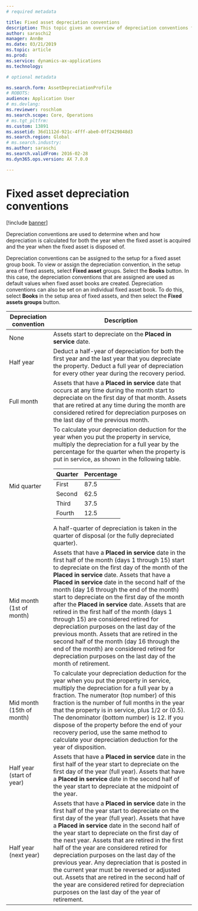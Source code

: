 ```yaml
---
# required metadata

title: Fixed asset depreciation conventions
description: This topic gives an overview of depreciation conventions for fixed assets.
author: saraschi2
manager: AnnBe
ms.date: 03/21/2019
ms.topic: article
ms.prod: 
ms.service: dynamics-ax-applications
ms.technology: 

# optional metadata

ms.search.form: AssetDepreciationProfile
# ROBOTS: 
audience: Application User
# ms.devlang: 
ms.reviewer: roschlom
ms.search.scope: Core, Operations
# ms.tgt_pltfrm: 
ms.custom: 13891
ms.assetid: 36d1112d-921c-4fff-abe0-0ff2429848d3
ms.search.region: Global
# ms.search.industry: 
ms.author: saraschi
ms.search.validFrom: 2016-02-28
ms.dyn365.ops.version: AX 7.0.0

---
```


# Fixed asset depreciation conventions

[!include [banner](../includes/banner.md)]

Depreciation conventions are used to determine when and how depreciation is calculated for both the year when the fixed asset is acquired and the year when the fixed asset is disposed of.

Depreciation conventions can be assigned to the setup for a fixed asset group book. To view or assign the depreciation convention, in the setup area of fixed assets, select **Fixed asset** groups. Select the **Books** button. In this case, the depreciation conventions that are assigned are used as default values when fixed asset books are created. Depreciation conventions can also be set on an individual fixed asset book. To do this, select **Books** in the setup area of fixed assets, and then select the **Fixed assets groups** button.


|  Depreciation convention  |   Description  |
|---------------------------|-----------------|
|           None            |  Assets start to depreciate on the <strong>Placed in service</strong> date.|
|         Half year         |  Deduct a half-year of depreciation for both the first year and the last year that you depreciate the property. Deduct a full year of depreciation for every other year during the recovery period. |
|        Full month         | Assets that have a <strong>Placed in service</strong> date that occurs at any time during the month start to depreciate on the first day of that month. Assets that are retired at any time during the month are considered retired for depreciation purposes on the last day of the previous month.  |
|        Mid quarter        | To calculate your depreciation deduction for the year when you put the property in service, multiply the depreciation for a full year by the percentage for the quarter when the property is put in service, as shown in the following table.<table><thead><tr><th>Quarter</th><th>Percentage</th></tr></thead><tbody><tr><td>First</td><td>87.5</td></tr><tr><td>Second</td><td>62.5</td></tr><tr><td>Third</td><td>37.5</td></tr><tr><td>Fourth</td><td>12.5</td></tr></tbody></table>A half-quarter of depreciation is taken in the quarter of disposal (or the fully depreciated quarter). |
| Mid month (1st of month)  | Assets that have a <strong>Placed in service</strong> date in the first half of the month (days 1 through 15) start to depreciate on the first day of the month of the <strong>Placed in service</strong> date. Assets that have a <strong>Placed in service</strong> date in the second half of the month (day 16 through the end of the month) start to depreciate on the first day of the month after the <strong>Placed in service</strong> date. Assets that are retired in the first half of the month (days 1 through 15) are considered retired for depreciation purposes on the last day of the previous month. Assets that are retired in the second half of the month (day 16 through the end of the month) are considered retired for depreciation purposes on the last day of the month of retirement. |
| Mid month (15th of month) |  To calculate your depreciation deduction for the year when you put the property in service, multiply the depreciation for a full year by a fraction. The numerator (top number) of this fraction is the number of full months in the year that the property is in service, plus 1/2 or (0.5). The denominator (bottom number) is 12. If you dispose of the property before the end of your recovery period, use the same method to calculate your depreciation deduction for the year of disposition.   |
| Half year (start of year) | Assets that have a <strong>Placed in service</strong> date in the first half of the year start to depreciate on the first day of the year (full year). Assets that have a <strong>Placed in service</strong> date in the second half of the year start to depreciate at the midpoint of the year.|
|   Half year (next year)   |   Assets that have a <strong>Placed in service</strong> date in the first half of the year start to depreciate on the first day of the year (full year). Assets that have a <strong>Placed in service</strong> date in the second half of the year start to depreciate on the first day of the next year. Assets that are retired in the first half of the year are considered retired for depreciation purposes on the last day of the previous year. Any depreciation that is posted in the current year must be reversed or adjusted out. Assets that are retired in the second half of the year are considered retired for depreciation purposes on the last day of the year of retirement.|

